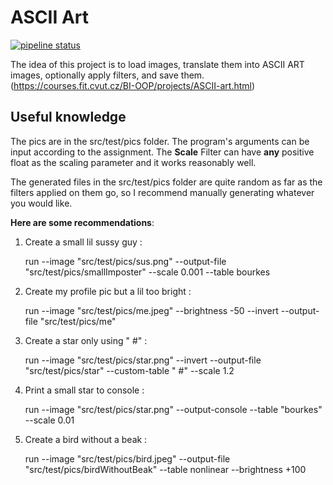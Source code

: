 # ASCII Art

[![pipeline status](https://gitlab.fit.cvut.cz/BI-OOP/B201/asciiart/badges/master/pipeline.svg)](https://gitlab.fit.cvut.cz/BI-OOP/B201/asciiart)

The idea of this project is to load images, translate them into ASCII ART images, optionally apply filters, and save them. (https://courses.fit.cvut.cz/BI-OOP/projects/ASCII-art.html)

## Useful knowledge

The pics are in the src/test/pics folder. The program's arguments can be input according to the assignment.
The **Scale** Filter can have **any** positive float as the scaling parameter and it works reasonably well.

The generated files in the src/test/pics folder are quite random as far as the filters applied on them go, so I recommend manually generating whatever you would like.

**Here are some recommendations**:
1. Create a small lil sussy guy : 

    run --image "src/test/pics/sus.png" --output-file "src/test/pics/smallImposter" --scale 0.001 --table bourkes

2. Create my profile pic but a lil too bright :
   
   run --image "src/test/pics/me.jpeg" --brightness -50 --invert --output-file "src/test/pics/me"

3. Create a star only using " #" : 

   run --image "src/test/pics/star.png" --invert --output-file "src/test/pics/star" --custom-table " #" --scale 1.2

4. Print a small star to console :

   run --image "src/test/pics/star.png" --output-console --table "bourkes" --scale 0.01

5. Create a bird without a beak : 

   run --image "src/test/pics/bird.jpeg" --output-file "src/test/pics/birdWithoutBeak" --table nonlinear --brightness +100

